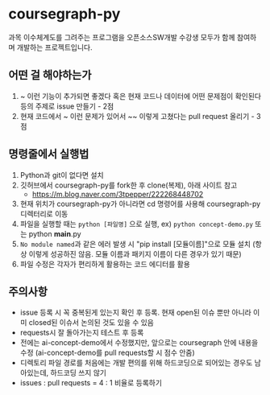 # coursegraph-py
과목 이수체계도를 그려주는 프로그램을 오픈소스SW개발 수강생 모두가 함께 참여하며 개발하는 프로젝트입니다.

## 어떤 걸 해야하는가
1. ~ 이런 기능이 추가되면 좋겠다 혹은 현재 코드나 데이터에 어떤 문제점이 확인된다 등의 주제로 issue 만들기 - 2점
1. 현재 코드에서 ~ 이런 문제가 있어서 ~~ 이렇게 고쳤다는 pull request 올리기 - 3점
   
## 명령줄에서 실행법
1. Python과 git이 없다면 설치
1. 깃허브에서 coursegraph-py를 fork한 후 clone(복제), 아래 사이트 참고
    - https://m.blog.naver.com/3tpepper/222268448702
1. 현재 위치가 coursegraph-py가 아니라면 cd 명령어를 사용해 coursegraph-py 디렉터리로 이동
1. 파일을 실행할 때는 `python [파일명]` 으로 실행, ex) `python concept-demo.py` 또는 python __main__.py
1. `No module named`과 같은 에러 발생 시 "pip install [모듈이름]"으로 모듈 설치 (항상 이렇게 성공하진 않음. 모듈 이름과 패키지 이름이 다른 경우가 있기 때문)
1. 파일 수정은 각자가 편리하게 활용하는 코드 에디터를 활용


## 주의사항
- issue 등록 시 꼭 중복된게 있는지 확인 후 등록. 현재 open된 이슈 뿐만 아니라 이미 closed된 이슈서 논의된 것도 있을 수 있음
- requests시 잘 돌아가는지 테스트 후 등록
- 전에는 ai-concept-demo에서 수정했지만, 앞으로는 coursegraph 안에 내용을 수정 (ai-concept-demo를 pull requests할 시 점수 안줌)
- 디렉토리 파일 경로를 처음에는 개발 편의를 위해 하드코딩으로 되어있는 경우도 남아있는데, 하드코딩 쓰지 않기
- issues : pull requests = 4 : 1 비율로 등록하기
